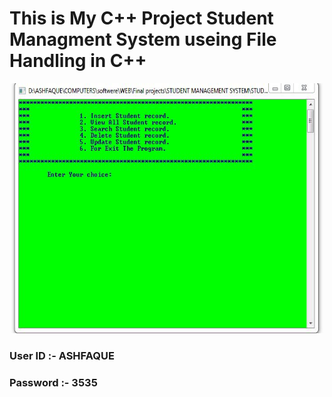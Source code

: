 # This is My C++ Project Student Managment System useing File Handling in C++

<p align="center">

  <img src="https://github.com/aliashfak178/Student-Managment-System--C-/blob/master/Capture.JPG" alt="Coder GIF" width="500" height="400">
  
</p>

### User ID :- ASHFAQUE


### Password :- 3535

